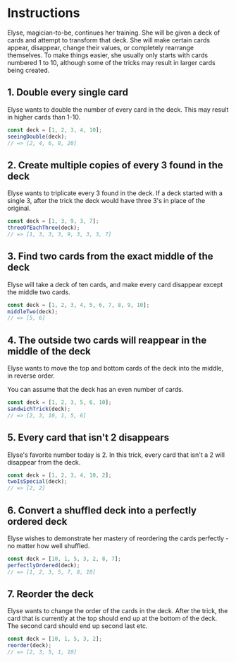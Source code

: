 # Instructions

Elyse, magician-to-be, continues her training. She will be given a deck of cards and attempt to transform that deck. She will make certain cards appear, disappear, change their values, or completely rearrange themselves.
To make things easier, she usually only starts with cards numbered 1 to 10, although some of the tricks may result in larger cards being created.

## 1. Double every single card

Elyse wants to double the number of every card in the deck. This may result in higher cards than 1-10.

```javascript
const deck = [1, 2, 3, 4, 10];
seeingDouble(deck);
// => [2, 4, 6, 8, 20]
```

## 2. Create multiple copies of every 3 found in the deck

Elyse wants to triplicate every 3 found in the deck. If a deck started with a single 3, after the trick the deck would have three 3's in place of the original.

```javascript
const deck = [1, 3, 9, 3, 7];
threeOfEachThree(deck);
// => [1, 3, 3, 3, 9, 3, 3, 3, 7]
```

## 3. Find two cards from the exact middle of the deck

Elyse will take a deck of ten cards, and make every card disappear except the middle two cards.

```javascript
const deck = [1, 2, 3, 4, 5, 6, 7, 8, 9, 10];
middleTwo(deck);
// => [5, 6]
```

## 4. The outside two cards will reappear in the middle of the deck

Elyse wants to move the top and bottom cards of the deck into the middle, in reverse order.

You can assume that the deck has an even number of cards.

```javascript
const deck = [1, 2, 3, 5, 6, 10];
sandwichTrick(deck);
// => [2, 3, 10, 1, 5, 6]
```

## 5. Every card that isn't 2 disappears

Elyse's favorite number today is 2. In this trick, every card that isn't a 2 will disappear from the deck.

```javascript
const deck = [1, 2, 3, 4, 10, 2];
twoIsSpecial(deck);
// => [2, 2]
```

## 6. Convert a shuffled deck into a perfectly ordered deck

Elyse wishes to demonstrate her mastery of reordering the cards perfectly - no matter how well shuffled.

```javascript
const deck = [10, 1, 5, 3, 2, 8, 7];
perfectlyOrdered(deck);
// => [1, 2, 3, 5, 7, 8, 10]
```

## 7. Reorder the deck

Elyse wants to change the order of the cards in the deck.
After the trick, the card that is currently at the top should end up at the bottom of the deck. The second card should end up second last etc.

```javascript
const deck = [10, 1, 5, 3, 2];
reorder(deck);
// => [2, 3, 5, 1, 10]
```
